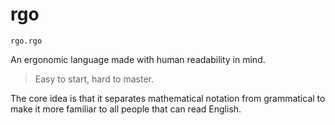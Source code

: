 # rgo
`rgo.rgo`

An ergonomic language made with human readability in mind.

>Easy to start, hard to master.

The core idea is that it separates mathematical notation from grammatical to make it more familiar to all people that can read English.

